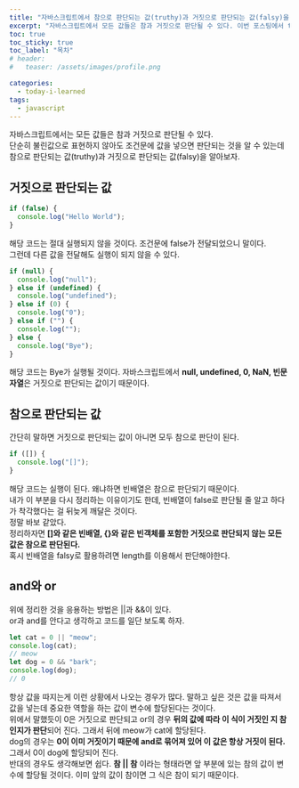 ```yaml
---
title: "자바스크립트에서 참으로 판단되는 값(truthy)과 거짓으로 판단되는 값(falsy)을 알아보자."
excerpt: "자바스크립트에서 모든 값들은 참과 거짓으로 판단될 수 있다. 이번 포스팅에서 truthy와 falsy를 알아보자."
toc: true
toc_sticky: true
toc_label: "목차"
# header:
#   teaser: /assets/images/profile.png

categories:
  - today-i-learned
tags:
  - javascript
---
```


자바스크립트에서는 모든 값들은 참과 거짓으로 판단될 수 있다.  
단순히 불린값으로 표현하지 않아도 조건문에 값을 넣으면 판단되는 것을 알 수 있는데  
참으로 판단되는 값(truthy)과 거짓으로 판단되는 값(falsy)을 알아보자.

## 거짓으로 판단되는 값

```javascript
if (false) {
  console.log("Hello World");
}
```

해당 코드는 절대 실행되지 않을 것이다. 조건문에 false가 전달되었으니 말이다.  
그런데 다른 값을 전달해도 실행이 되지 않을 수 있다.

```javascript
if (null) {
  console.log("null");
} else if (undefined) {
  console.log("undefined");
} else if (0) {
  console.log("0");
} else if ("") {
  console.log("");
} else {
  console.log("Bye");
}
```

해당 코드는 Bye가 실행될 것이다. 자바스크립트에서 **null, undefined, 0, NaN, 빈문자열**은 거짓으로 판단되는 값이기 때문이다.

## 참으로 판단되는 값

간단히 말하면 거짓으로 판단되는 값이 아니면 모두 참으로 판단이 된다.

```javascript
if ([]) {
  console.log("[]");
}
```

해당 코드는 실행이 된다. 왜냐하면 빈배열은 참으로 판단되기 때문이다.  
내가 이 부분을 다시 정리하는 이유이기도 한데, 빈배열이 false로 판단될 줄 알고 하다가 착각했다는 걸 뒤늦게 깨달은 것이다.  
정말 바보 같았다.  
정리하자면 **[]와 같은 빈배열, {}와 같은 빈객체를 포함한 거짓으로 판단되지 않는 모든 값은 참으로 판단된다.**  
혹시 빈배열을 falsy로 활용하려면 length를 이용해서 판단해야한다.

## and와 or

위에 정리한 것을 응용하는 방법은 ||과 &&이 있다.  
or과 and를 안다고 생각하고 코드를 일단 보도록 하자.

```javascript
let cat = 0 || "meow";
console.log(cat);
// meow
let dog = 0 && "bark";
console.log(dog);
// 0
```

항상 값을 따지는게 이런 상황에서 나오는 경우가 많다. 말하고 싶은 것은 값을 따져서 값을 넣는데 중요한 역할을 하는 값이 변수에 할당된다는 것이다.  
위에서 말했듯이 0은 거짓으로 판단되고 or의 경우 **뒤의 값에 따라 이 식이 거짓인 지 참인지가 판단**되어 진다. 그래서 뒤에 meow가 cat에 할당된다.  
dog의 경우는 **0이 이미 거짓이기 때문에 and로 묶어져 있어 이 값은 항상 거짓이 된다.** 그래서 0이 dog에 할당되어 진다.  
반대의 경우도 생각해보면 쉽다. **참 || 참** 이라는 형태라면 앞 부분에 있는 참의 값이 변수에 할당될 것이다. 이미 앞의 값이 참이면 그 식은 참이 되기 때문이다.
